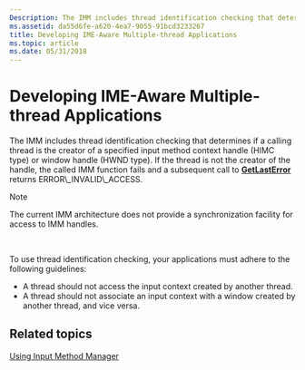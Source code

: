 ```yaml
---
Description: The IMM includes thread identification checking that determines if a calling thread is the creator of a specified input method context handle (HIMC type) or window handle (HWND type).
ms.assetid: da55d6fe-a620-4ea7-9055-91bcd3233267
title: Developing IME-Aware Multiple-thread Applications
ms.topic: article
ms.date: 05/31/2018
---
```


# Developing IME-Aware Multiple-thread Applications

The IMM includes thread identification checking that determines if a calling thread is the creator of a specified input method context handle (HIMC type) or window handle (HWND type). If the thread is not the creator of the handle, the called IMM function fails and a subsequent call to [**GetLastError**](https://msdn.microsoft.com/library/ms679360(v=VS.85).aspx) returns ERROR\_INVALID\_ACCESS.

> [!Note]  
> The current IMM architecture does not provide a synchronization facility for access to IMM handles.

 

To use thread identification checking, your applications must adhere to the following guidelines:

-   A thread should not access the input context created by another thread.
-   A thread should not associate an input context with a window created by another thread, and vice versa.

## Related topics

<dl> <dt>

[Using Input Method Manager](using-input-method-manager.md)
</dt> </dl>

 

 



